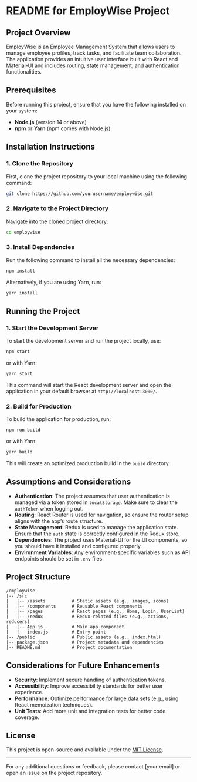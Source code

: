 # README for EmployWise Project

## Project Overview
EmployWise is an Employee Management System that allows users to manage employee profiles, track tasks, and facilitate team collaboration. The application provides an intuitive user interface built with React and Material-UI and includes routing, state management, and authentication functionalities.

## Prerequisites
Before running this project, ensure that you have the following installed on your system:
- **Node.js** (version 14 or above)
- **npm** or **Yarn** (npm comes with Node.js)

## Installation Instructions

### 1. Clone the Repository
First, clone the project repository to your local machine using the following command:
```bash
git clone https://github.com/yourusername/employwise.git
```

### 2. Navigate to the Project Directory
Navigate into the cloned project directory:
```bash
cd employwise
```

### 3. Install Dependencies
Run the following command to install all the necessary dependencies:
```bash
npm install
```

Alternatively, if you are using Yarn, run:
```bash
yarn install
```

## Running the Project

### 1. Start the Development Server
To start the development server and run the project locally, use:
```bash
npm start
```

or with Yarn:
```bash
yarn start
```

This command will start the React development server and open the application in your default browser at `http://localhost:3000/`.

### 2. Build for Production
To build the application for production, run:
```bash
npm run build
```

or with Yarn:
```bash
yarn build
```

This will create an optimized production build in the `build` directory.

## Assumptions and Considerations
- **Authentication**: The project assumes that user authentication is managed via a token stored in `localStorage`. Make sure to clear the `authToken` when logging out.
- **Routing**: React Router is used for navigation, so ensure the router setup aligns with the app’s route structure.
- **State Management**: Redux is used to manage the application state. Ensure that the `auth` state is correctly configured in the Redux store.
- **Dependencies**: The project uses Material-UI for the UI components, so you should have it installed and configured properly.
- **Environment Variables**: Any environment-specific variables such as API endpoints should be set in `.env` files.

## Project Structure
```
/employwise
|-- /src
|   |-- /assets          # Static assets (e.g., images, icons)
|   |-- /components      # Reusable React components
|   |-- /pages           # React pages (e.g., Home, Login, UserList)
|   |-- /redux           # Redux-related files (e.g., actions, reducers)
|   |-- App.js           # Main app component
|   |-- index.js         # Entry point
|-- /public              # Public assets (e.g., index.html)
|-- package.json         # Project metadata and dependencies
|-- README.md            # Project documentation
```

## Considerations for Future Enhancements
- **Security**: Implement secure handling of authentication tokens.
- **Accessibility**: Improve accessibility standards for better user experience.
- **Performance**: Optimize performance for large data sets (e.g., using React memoization techniques).
- **Unit Tests**: Add more unit and integration tests for better code coverage.

## License
This project is open-source and available under the [MIT License](LICENSE).

---

For any additional questions or feedback, please contact [your email] or open an issue on the project repository.

